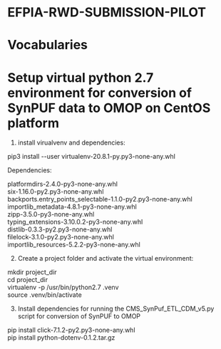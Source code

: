 # EFPIA-RWD-SUBMISSION-PILOT
# Vocabularies


# Setup virtual python 2.7 environment for conversion of SynPUF data to OMOP on CentOS platform

1. install virualvenv and dependencies:

pip3 install --user virtualenv-20.8.1-py.py3-none-any.whl 

Dependencies:

platformdirs-2.4.0-py3-none-any.whl <br /> 
six-1.16.0-py2.py3-none-any.whl <br />
backports.entry_points_selectable-1.1.0-py2.py3-none-any.whl <br />
importlib_metadata-4.8.1-py3-none-any.whl <br />
zipp-3.5.0-py3-none-any.whl <br />
typing_extensions-3.10.0.2-py3-none-any.whl <br />
distlib-0.3.3-py2.py3-none-any.whl <br />
filelock-3.1.0-py2.py3-none-any.whl <br />
importlib_resources-5.2.2-py3-none-any.whl <br />

2. Create a project folder and activate the virtual environment:

mkdir project_dir <br />
cd project_dir <br />
virtualenv -p /usr/bin/python2.7 .venv <br />
source .venv/bin/activate <br />

3. Install dependencies for running the CMS_SynPuf_ETL_CDM_v5.py script for conversion of SynPUF to OMOP

pip install click-7.1.2-py2.py3-none-any.whl <br />
pip install python-dotenv-0.1.2.tar.gz <br />

# 
